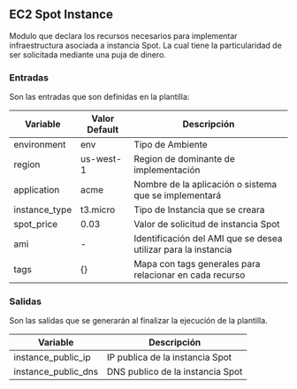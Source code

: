 ## EC2 Spot Instance
Modulo que declara los recursos necesarios para implementar infraestructura asociada a instancia Spot. La cual tiene la particularidad de ser solicitada mediante una puja de dinero.

### Entradas
Son las entradas que son definidas en la plantilla:

| Variable | Valor Default | Descripción |
| -- | -- | -- |
| environment | env | Tipo de Ambiente |
| region | us-west-1 | Region de dominante de implementación |
| application | acme | Nombre de la aplicación o sistema que se implementará |
| instance_type | t3.micro | Tipo de Instancia que se creara |
| spot_price | 0.03 | Valor de solicitud de instancia Spot |
| ami | - | Identificación del AMI que se desea utilizar para la instancia |
| tags | {}  | Mapa con tags generales para relacionar en cada recurso |


### Salidas
Son las salidas que se generarán al finalizar la ejecución de la plantilla.

| Variable | Descripción |
| -- | -- |
| instance_public_ip | IP publica de la instancia Spot |
| instance_public_dns | DNS publico de la instancia Spot |











